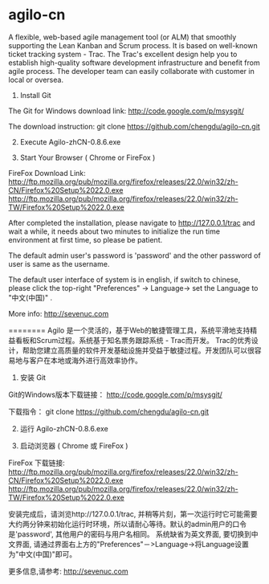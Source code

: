 agilo-cn
========


A flexible, web-based agile management tool (or ALM) that smoothly supporting the Lean Kanban and Scrum process.  It is based on well-known ticket tracking system - Trac. The Trac's excellent design help you to establish high-quality software development infrastructure and benefit from agile process. The developer team can easily collaborate with customer in local or oversea.

1)  Install Git

The Git for Windows download link:
http://code.google.com/p/msysgit/

The download instruction:
git clone https://github.com/chengdu/agilo-cn.git

2)  Execute Agilo-zhCN-0.8.6.exe


3)  Start Your Browser ( Chrome or FireFox )

FireFox Download Link: 
http://ftp.mozilla.org/pub/mozilla.org/firefox/releases/22.0/win32/zh-CN/Firefox%20Setup%2022.0.exe
http://ftp.mozilla.org/pub/mozilla.org/firefox/releases/22.0/win32/zh-TW/Firefox%20Setup%2022.0.exe

After completed the installation, please navigate to http://127.0.0.1/trac and wait a while, it needs about two minutes to initialize the run time environment at first time, so please be patient.

The default admin user's password is 'password' and the other password of user is same as the username.

The default user interface of system is in english, if switch to chinese, please click the top-right "Preferences" -> Language->  set the Language to "中文(中国)" .

More info: http://sevenuc.com

========
Agilo 是一个灵活的，基于Web的敏捷管理工具，系统平滑地支持精益看板和Scrum过程。系统基于知名票务跟踪系统 - Trac而开发。 Trac的优秀设计，帮助您建立高质量的软件开发基础设施并受益于敏捷过程。开发团队可以很容易地与客户在本地或海外进行高效率协作。

1)  安装 Git 

Git的Windows版本下载链接：
http://code.google.com/p/msysgit/

下载指令：
git clone https://github.com/chengdu/agilo-cn.git

2)  运行 Agilo-zhCN-0.8.6.exe

3)  启动浏览器 ( Chrome 或 FireFox )

FireFox 下载链接: 
http://ftp.mozilla.org/pub/mozilla.org/firefox/releases/22.0/win32/zh-CN/Firefox%20Setup%2022.0.exe
http://ftp.mozilla.org/pub/mozilla.org/firefox/releases/22.0/win32/zh-TW/Firefox%20Setup%2022.0.exe

安装完成后，请浏览http://127.0.0.1/trac, 并稍等片刻，第一次运行时它可能需要大约两分钟来初始化运行时环境，所以请耐心等待。默认的admin用户的口令是'password', 其他用户的密码与用户名相同。 系统缺省为英文界面, 要切换到中文界面, 请通过界面右上方的"Preferences"－>Language->将Language设置为"中文(中国)"即可。

更多信息,请参考: http://sevenuc.com



